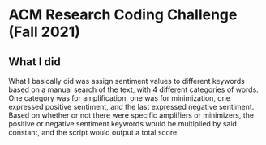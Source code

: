 # ACM Research Coding Challenge (Fall 2021)

## What I did

What I basically did was assign sentiment values to different keywords based on a manual search of the text, with 4 different categories of words. One category was for amplification, one was for minimization, one expressed positive sentiment, and the last expressed negative sentiment. Based on whether or not there were specific amplifiers or minimizers, the positive or negative sentiment keywords would be multiplied by said constant, and the script would output a total score.
